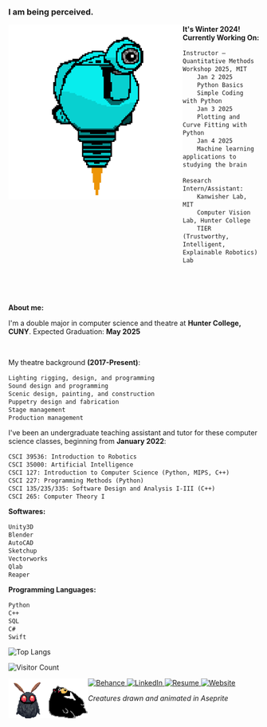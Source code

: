 ### I am being perceived. 

<!-- ![SAM.gif](https://github.com/lxwooxy/lxwooxy/blob/main/SAM.gif) -->

<img src="https://github.com/lxwooxy/lxwooxy/blob/main/SAM.gif" width=350 height=350 align="left"> 

**It's Winter 2024! Currently Working On:** 

    Instructor –  Quantitative Methods Workshop 2025, MIT
        Jan 2 2025
        Python Basics 
        Simple Coding with Python
        Jan 3 2025
        Plotting and Curve Fitting with Python
        Jan 4 2025
        Machine learning applications to studying the brain

    Research Intern/Assistant: 
        Kanwisher Lab, MIT
        Computer Vision Lab, Hunter College
        TIER (Trustworthy, Intelligent, Explainable Robotics) Lab
    
    

<br><br><br>

**About me:**

I'm a double major in computer science and theatre at **Hunter College, CUNY**.
Expected Graduation: **May 2025**

<br>

My theatre background **(2017-Present)**:

    Lighting rigging, design, and programming
    Sound design and programming
    Scenic design, painting, and construction
    Puppetry design and fabrication
    Stage management
    Production management 

I've been an undergraduate teaching assistant and tutor for these computer science classes, beginning from **January 2022**: 

    CSCI 39536: Introduction to Robotics
    CSCI 35000: Artificial Intelligence
    CSCI 127: Introduction to Computer Science (Python, MIPS, C++)
    CSCI 227: Programming Methods (Python)
    CSCI 135/235/335: Software Design and Analysis I-III (C++)
    CSCI 265: Computer Theory I

**Softwares:** 

    Unity3D
    Blender
    AutoCAD
    Sketchup
    Vectorworks
    Qlab
    Reaper

**Programming Languages:**

    Python
    C++
    SQL
    C#
    Swift

![Top Langs](https://github-readme-stats.vercel.app/api/top-langs/?username=lxwooxy&langs_count=10&theme=default&count_private=true&hide=c%23,swift,jupyter%20notebook,shaderlab,hlsl,ruby,g-code)

![Visitor Count](https://komarev.com/ghpvc/?username=lxwooxy&color=blueviolet)

<a href="https://www.behance.net/georginawooxy" target="_blank">
  <img src="https://img.icons8.com/?size=100&id=13655&format=png&color=000000" width="50px" alt="Behance" class="icon"/>
</a>
<a href="https://www.linkedin.com/in/georginawooxy" target="_blank">
  <img src="https://img.icons8.com/?size=100&id=13930&format=png&color=000000" width="50px" alt="LinkedIn" class="icon"/>
</a>
<a href="https://lxwooxy.github.io/documents/resume.pdf" target="_blank">
  <img src="https://img.icons8.com/?size=100&id=23883&format=png&color=000000" width="50px" alt="Resume" class="icon"/>
</a>
<a href="https://lxwooxy.github.io/" target="_blank">
  <img src="https://img.icons8.com/?size=100&id=103413&format=png&color=000000" width="50px" alt="Website" class="icon"/>
</a>


<img src="https://github.com/lxwooxy/lxwooxy/blob/main/moth.gif" width=80 height=80 align="left"> 
<img src="https://github.com/lxwooxy/lxwooxy/blob/main/blackbear.gif" width=80 height=80 align="left"> 
<br>

_Creatures drawn and animated in Aseprite_







